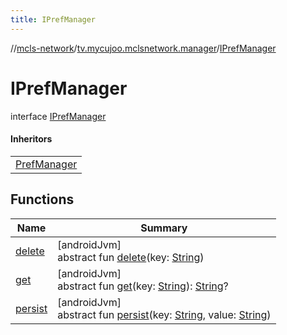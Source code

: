 ```yaml
---
title: IPrefManager
---
```

//[mcls-network](../../../index.html)/[tv.mycujoo.mclsnetwork.manager](../index.html)/[IPrefManager](index.html)



# IPrefManager

interface [IPrefManager](index.html)

#### Inheritors


| |
|---|
| [PrefManager](../-pref-manager/index.html) |


## Functions


| Name | Summary |
|---|---|
| [delete](delete.html) | [androidJvm]<br>abstract fun [delete](delete.html)(key: [String](https://kotlinlang.org/api/latest/jvm/stdlib/kotlin/-string/index.html)) |
| [get](get.html) | [androidJvm]<br>abstract fun [get](get.html)(key: [String](https://kotlinlang.org/api/latest/jvm/stdlib/kotlin/-string/index.html)): [String](https://kotlinlang.org/api/latest/jvm/stdlib/kotlin/-string/index.html)? |
| [persist](persist.html) | [androidJvm]<br>abstract fun [persist](persist.html)(key: [String](https://kotlinlang.org/api/latest/jvm/stdlib/kotlin/-string/index.html), value: [String](https://kotlinlang.org/api/latest/jvm/stdlib/kotlin/-string/index.html)) |

